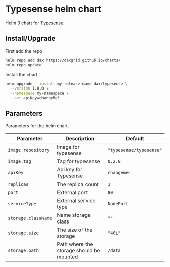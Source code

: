 # Typesense helm chart

Helm 3 chart for [Typesense](https://github.com/typesense/typesense).

## Install/Upgrade

First add the repo
```sh
helm repo add dax https://daxgrid.github.io/charts/
helm repo update
```

Install the chart
```sh
helm upgrade --install my-release-name dax/typesense \
  --version 1.0.0 \
  --namespace my-namespace \
  --set apiKey=changeMe!
```

## Parameters

Parameters for the helm chart.

| Parameter           | Description                              | Default                 |
|---------------------|------------------------------------------|-------------------------|
| `image.repository`  | Image for typesense                      | `"typesense/typesense"` |
| `image.tag`         | Tag for typesense                        | `0.2.0`                 |
| `apiKey`            | Api key for Typesense                    | `changeme!`             |
| `replicas`          | The replica count                        | `1`                     |
| `port`              | External port                            | `80`                    |
| `serviceType`       | External service type                    | `NodePort`              |
| `storage.className` | Name storage class                       | `""`                    |
| `storage.size`      | The size of the storage                  | `"4Gi"`                 |
| `storage.path`      | Path where the storage should be mounted | `/data`                 |
